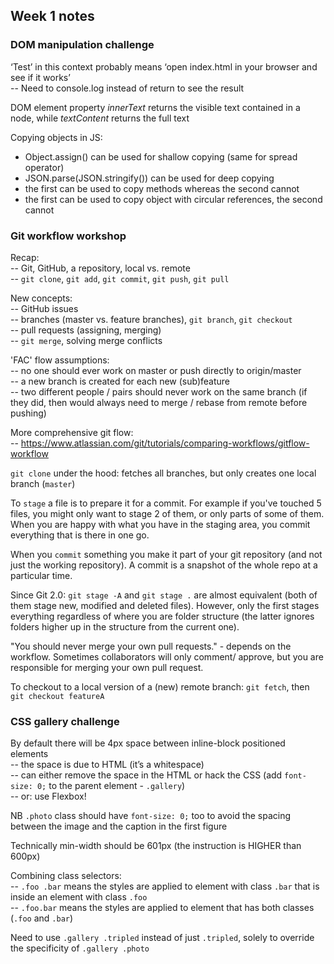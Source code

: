 ## Week 1 notes

### DOM manipulation challenge

‘Test’ in this context probably means ‘open index.html in your browser and see if it works’  
-- Need to console.log instead of return to see the result

DOM element property *innerText* returns the visible text contained in a node, while *textContent* returns the full text

Copying objects in JS:
- Object.assign() can be used for shallow copying (same for spread operator)
- JSON.parse(JSON.stringify()) can be used for deep copying
- the first can be used to copy methods whereas the second cannot
- the first can be used to copy object with circular references, the second cannot

### Git workflow workshop

Recap:  
-- Git, GitHub, a repository, local vs. remote  
-- `git clone`, `git add`, `git commit`, `git push`, `git pull`

New concepts:  
-- GitHub issues  
-- branches (master vs. feature branches), `git branch`, `git checkout`  
-- pull requests (assigning, merging)  
-- `git merge`, solving merge conflicts

'FAC' flow assumptions:  
-- no one should ever work on master or push directly to origin/master  
-- a new branch is created for each new (sub)feature  
-- two different people / pairs should never work on the same branch (if they did, then would always need to merge / rebase from remote before pushing)

More comprehensive git flow:  
-- https://www.atlassian.com/git/tutorials/comparing-workflows/gitflow-workflow

`git clone` under the hood: fetches all branches, but only creates one local branch (`master`)

To `stage` a file is to prepare it for a commit. For example if you've touched 5 files, you might only want to stage 2 of them, or only parts of some of them. When you are happy with what you have in the staging area, you commit everything that is there in one go.

When you `commit` something you make it part of your git repository (and not just the working repository). A commit is a snapshot of the whole repo at a particular time.

Since Git 2.0: `git stage -A` and `git stage .` are almost equivalent (both of them stage new, modified and deleted files). However, only the first stages everything regardless of where you are folder structure (the latter ignores folders higher up in the structure from the current one).

"You should never merge your own pull requests." - depends on the workflow. Sometimes collaborators will only comment/ approve, but you are responsible for merging your own pull request.

To checkout to a local version of a (new) remote branch: `git fetch`, then `git checkout featureA`

### CSS gallery challenge

By default there will be 4px space between inline-block positioned elements  
-- the space is due to HTML (it’s a whitespace)  
-- can either remove the space in the HTML or hack the CSS (add `font-size: 0;` to the parent element - `.gallery`)  
-- or: use Flexbox!

NB `.photo` class should have `font-size: 0;` too to avoid the spacing between the image and the caption in the first figure

Technically min-width should be 601px (the instruction is HIGHER than 600px)

Combining class selectors:  
-- `.foo .bar` means the styles are applied to element with class `.bar` that is inside an element with class `.foo`  
-- `.foo.bar` means the styles are applied to element that has both classes (`.foo` and `.bar`)

Need to use `.gallery .tripled` instead of just `.tripled`, solely to override the specificity of `.gallery .photo`